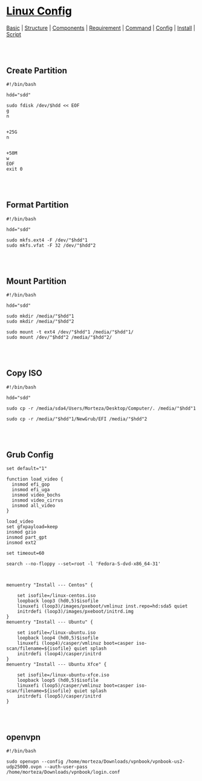 <style>
.md1{margin-top: 75px;}
.md2{margin-top: 50px;}
.md3{margin-top: 25px;}
.tbl1 td#header{background-color: D1ECCF}
</style>

# [<span style="color:black;">Linux Config</span>](Linux.md)
[Basic](Linux-Basic.md) | [Structure](Linux-Structure.md) | [Components](Linux-Components.md) | [Requirement](Linux-Requirement.md) | [Command](Linux-Command.md) | [Config](Linux-Config.md) | [Install](Linux-Install.md) | [Script](Linux-Script.md)
<div class="md1"></div>




## Create Partition
	#!/bin/bash

	hdd="sdd"

	sudo fdisk /dev/$hdd << EOF
	g
	n


	+25G
	n


	+50M
	w
	EOF
	exit 0
	
	
	
	
<div class="md1"></div>





## Format Partition
	#!/bin/bash

	hdd="sdd"

	sudo mkfs.ext4 -F /dev/"$hdd"1
	sudo mkfs.vfat -F 32 /dev/"$hdd"2




<div class="md1"></div>





## Mount Partition
	#!/bin/bash

	hdd="sdd"

	sudo mkdir /media/"$hdd"1
	sudo mkdir /media/"$hdd"2

	sudo mount -t ext4 /dev/"$hdd"1 /media/"$hdd"1/
	sudo mount /dev/"$hdd"2 /media/"$hdd"2/
	
	
	
	
<div class="md1"></div>




## Copy ISO
	#!/bin/bash

	hdd="sdd"

	sudo cp -r /media/sda4/Users/Morteza/Desktop/Computer/. /media/"$hdd"1

	sudo cp -r /media/"$hdd"1/NewGrub/EFI /media/"$hdd"2

	
	
	
	
<div class="md1"></div>




## Grub Config
	set default="1"

	function load_video {
	  insmod efi_gop
	  insmod efi_uga
	  insmod video_bochs
	  insmod video_cirrus
	  insmod all_video
	}

	load_video
	set gfxpayload=keep
	insmod gzio
	insmod part_gpt
	insmod ext2

	set timeout=60

	search --no-floppy --set=root -l 'Fedora-S-dvd-x86_64-31'



	menuentry "Install --- Centos" {

		set isofile=/linux-centos.iso
		loopback loop3 (hd0,5)$isofile
		linuxefi (loop3)/images/pxeboot/vmlinuz inst.repo=hd:sda5 quiet
		initrdefi (loop3)/images/pxeboot/initrd.img
	}
	menuentry "Install --- Ubuntu" {
		
		set isofile=/linux-ubuntu.iso
		loopback loop4 (hd0,5)$isofile
		linuxefi (loop4)/casper/vmlinuz boot=casper iso-scan/filename=${isofile} quiet splash
		initrdefi (loop4)/casper/initrd
	}
	menuentry "Install --- Ubuntu Xfce" {
		
		set isofile=/linux-ubuntu-xfce.iso
		loopback loop5 (hd0,5)$isofile
		linuxefi (loop5)/casper/vmlinuz boot=casper iso-scan/filename=${isofile} quiet splash
		initrdefi (loop5)/casper/initrd
	}




<div class="md1"></div>




## openvpn

	#!/bin/bash
	
	sudo openvpn --config /home/morteza/Downloads/vpnbook/vpnbook-us2-udp25000.ovpn --auth-user-pass /home/morteza/Downloads/vpnbook/login.conf

